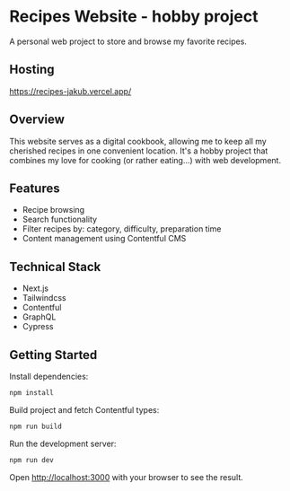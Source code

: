 # Recipes Website - hobby project

A personal web project to store and browse my favorite recipes.

## Hosting

https://recipes-jakub.vercel.app/

## Overview

This website serves as a digital cookbook, allowing me to keep all my cherished recipes in one convenient location. It's a hobby project that combines my love for cooking (or rather eating...) with web development.

## Features

- Recipe browsing
- Search functionality
- Filter recipes by: category, difficulty, preparation time
- Content management using Contentful CMS

## Technical Stack

- Next.js
- Tailwindcss
- Contentful
- GraphQL
- Cypress

## Getting Started

Install dependencies:

```bash
npm install
```

Build project and fetch Contentful types:

```bash
npm run build
```

Run the development server:

```bash
npm run dev
```

Open [http://localhost:3000](http://localhost:3000) with your browser to see the result.
